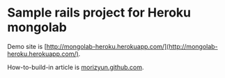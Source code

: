 # Sample rails project for Heroku mongolab

Demo site is [http://mongolab-heroku.herokuapp.com/](http://mongolab-heroku.herokuapp.com/).

How-to-build-in article is [morizyun.github.com](http://morizyun.github.com/blog/mongolab-mongodb-mongoid-rails/).